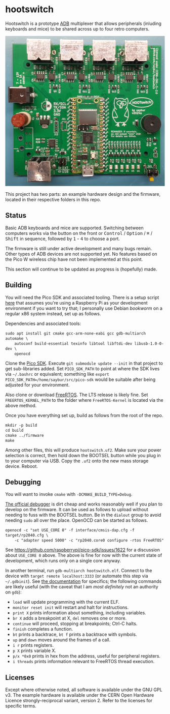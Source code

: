 hootswitch
==========

Hootswitch is a prototype [ADB](https://en.wikipedia.org/wiki/Apple_Desktop_Bus)
multiplexer that allows peripherals (inluding keyboards and mice) to be shared
across up to four retro computers.

![Hootswitch 2024a](extras/hootswitch.jpg)

This project has two parts: an example hardware design and the firmware,
located in their respective folders in this repo.

Status
------

Basic ADB keyboards and mice are supported. Switching between computers works
via the button on the front or <kbd>Control</kbd> / <kbd>Option</kbd> /
<kbd>⌘</kbd> / <kbd>Shift</kbd> in sequence, followed by <kbd>1</kbd> -
<kbd>4</kbd> to choose a port.

The firmware is still under active development and many bugs remain. Other
types of ADB devices are not supported yet. No features based on the Pico W
wireless chip have not been implemented at this point.

This section will continue to be updated as progress is (hopefully) made.

Building
--------

You will need the Pico SDK and associated tooling. There is a setup script
[here](https://raw.githubusercontent.com/raspberrypi/pico-setup/master/pico_setup.sh)
that assumes you're using a Raspberry Pi as your development environment if you
want to try that; I personally use Debian _bookworm_ on a regular x86 system
instead, set up as follows.

Dependencies and associated tools:

```
sudo apt install git cmake gcc-arm-none-eabi gcc gdb-multiarch automake \
    autoconf build-essential texinfo libtool libftdi-dev libusb-1.0-0-dev \
    openocd
```

Clone the [Pico SDK](https://github.com/raspberrypi/pico-sdk). Execute
`git submodule update --init` in that project to get sub-libraries added. Set
`PICO_SDK_PATH` to point at where the SDK lives via `~/.bashrc` or equivalent;
something like `export PICO_SDK_PATH=/home/saybur/src/pico-sdk` would be
suitable after being adjusted for your environment.

Also clone or download [FreeRTOS](https://github.com/FreeRTOS). The LTS release
is likely fine. Set `FREERTOS_KERNEL_PATH` to the folder where
`FreeRTOS-Kernel` is located via the above method.

Once you have everything set up, build as follows from the root of the repo.

```
mkdir -p build
cd build
cmake ../firmware
make
```

Among other files, this will produce `hootswitch.uf2`. Make sure your power
selection is correct, then hold down the BOOTSEL button while you plug in
to your computer via USB. Copy the `.uf2` onto the new mass storage device.
Reboot.

Debugging
---------

You will want to invoke `cmake` with `-DCMAKE_BUILD_TYPE=Debug`.

[The official debugger](https://www.raspberrypi.com/documentation/microcontrollers/debug-probe.html)
is dirt cheap and works reasonably well if you plan to develop on the firmware.
It can be used as follows to upload without needing to fuss with the BOOTSEL
button. Be in the `dialout` group to avoid needing `sudo` all over the place.
OpenOCD can be started as follows.

```
openocd -c "set USE_CORE 0" -f interface/cmsis-dap.cfg -f target/rp2040.cfg \
    -c "adapter speed 5000" -c "rp2040.core0 configure -rtos FreeRTOS"
```

See <https://github.com/raspberrypi/pico-sdk/issues/1622> for a discussion
about `USE_CORE 0` above. The above is fine for now with the current state of
development, which runs only on a single core anyway.

In another terminal, run `gdb-multiarch hootswitch.elf`. Connect to the device
with `target remote localhost:3333` (or automate this step via `~/.gdbinit`).
See [the documentation](https://openocd.org/doc/html/General-Commands.html) for
specifics; the following commands are likely useful (with the caveat that I am
_most definitely_ not an authority on `gdb`):

* `load` will update programming with the current ELF.
* `monitor reset init` will restart and halt for instructions.
* `print X` prints information about something, including variables.
* `br X` adds a breakpoint at X, `del` removes one or more.
* `continue` will proceed, stopping at breakpoints; Ctrl-C halts.
* `finish` completes a function.
* `bt` prints a backtrace, `bt f` prints a backtrace with symbols.
* `up` and `down` moves around the frames of a call.
* `i r` prints registers.
* `p X` prints variable X.
* `p/x *0x0` prints in hex from the address, useful for peripheral registers.
* `i threads` prints information relevant to FreeRTOS thread execution.

Licenses
--------

Except where otherwise noted, all software is available under the GNU GPL v3.
The example hardware is available under the CERN Open Hardware Licence
strongly-reciprocal variant, version 2. Refer to the licenses for specific
terms.
